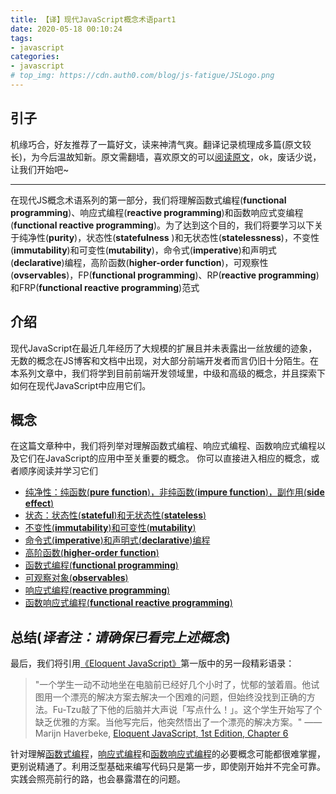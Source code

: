 ```yaml
---
title: 【译】现代JavaScript概念术语part1
date: 2020-05-18 00:10:24
tags: 
- javascript
categories:
- javascript
# top_img: https://cdn.auth0.com/blog/js-fatigue/JSLogo.png
---
```


## 引子
机缘巧合，好友推荐了一篇好文，读来神清气爽。翻译记录梳理成多篇(原文较长)，为今后温故知新。原文需翻墙，喜欢原文的可以[阅读原文](https://auth0.com/blog/glossary-of-modern-javascript-concepts/)，ok，废话少说，让我们开始吧~
****

在现代JS概念术语系列的第一部分，我们将理解函数式编程(**functional programming**)、响应式编程(**reactive programming**)和函数响应式变编程(**functional reactive programming**)。为了达到这个目的，我们将要学习以下关于纯净性(**purity**)，状态性(**statefulness**
)和无状态性(**statelessness**)，不变性(**immutability**)和可变性(**mutability**)，命令式(**imperative**)和声明式(**declarative**)编程，高阶函数(**higher-order function**)，可观察性(**ovservables**)，FP(**functional programming**)、RP(**reactive programming**)和FRP(**functional reactive programming**)范式

## 介绍
现代JavaScript在最近几年经历了大规模的扩展且并未表露出一丝放缓的迹象，无数的概念在JS博客和文档中出现，对大部分前端开发者而言仍旧十分陌生。在本系列文章中，我们将学到目前前端开发领域里，中级和高级的概念，并且探索下如何在现代JavaScript中应用它们。

## 概念
在这篇文章种中，我们将列举对理解函数式编程、响应式编程、函数响应式编程以及它们在JavaScript的应用中至关重要的概念。
你可以直接进入相应的概念，或者顺序阅读并学习它们
+ [纯净性：纯函数(**pure function**)，非纯函数(**impure function**)，副作用(**side effect**)](/2020/05/18/modern-javascript-concepts-1-purity/)
+ [状态：状态性(**stateful**)和无状态性(**stateless**)](/2020/05/18/modern-javascript-concepts-1-state/)
+ [不变性(**immutability**)和可变性(**mutability**)](/2020/05/19/modern-javascript-concepts-1-immutability/)
+ [命令式(**imperative**)和声明式(**declarative**)编程](/2020/05/19/modern-javascript-concepts-1-imperative-declarative/)
+ [高阶函数(**higher-order function**)](/2020/05/19/modern-javascript-concepts-1-hoc)
+ [函数式编程(**functional programming**)](/2020/05/19/modern-javascript-concepts-1-functional-programming)
+ [可观察对象(**observables**)](/2020/05/19/modern-javascript-concepts-1-observables/)
+ [响应式编程(**reactive programming**)](/2020/05/20/modern-javascript-concepts-1-reactive-programming)
+ [函数响应式编程(**functional reactive programming**)](/2020/05/20/modern-javascript-concepts-1-functional-reactive-programming)

## 总结(***译者注：请确保已看完上述概念***)
最后，我们将引用[《Eloquent JavaScript》](https://eloquentjavascript.net/1st_edition/)第一版中的另一段精彩语录：
> "一个学生一动不动地坐在电脑前已经好几个小时了，忧郁的皱着眉。他试图用一个漂亮的解决方案去解决一个困难的问题，但始终没找到正确的方法。Fu-Tzu敲了下他的后脑并大声说「写点什么！」。这个学生开始写了个缺乏优雅的方案。当他写完后，他突然悟出了一个漂亮的解决方案。"
——Marijn Haverbeke, [Eloquent JavaScript, 1st Edition, Chapter 6](http://eloquentjavascript.net/1st_edition/chapter6.html)

针对理解[函数式编程](/2020/05/19/modern-javascript-concepts-1-functional-programming)，[响应式编程](/2020/05/20/modern-javascript-concepts-1-reactive-programming)和[函数响应式编程](/2020/05/20/modern-javascript-concepts-1-functional-reactive-programming)的必要概念可能都很难掌握，更别说精通了。利用泛型基础来编写代码只是第一步，即使刚开始并不完全可靠。实践会照亮前行的路，也会暴露潜在的问题。
